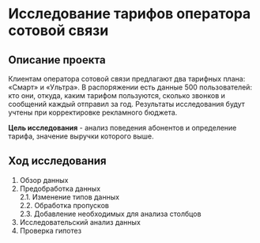 # Исследование тарифов оператора сотовой связи

## Описание проекта
Клиентам оператора сотовой связи предлагают два тарифных плана: «Смарт» и «Ультра». В распоряжении есть данные 500 пользователей: кто они, откуда, каким тарифом пользуются, сколько звонков и сообщений каждый отправил за год.
Результаты исследования будут учтены при корректировке рекламного бюджета.

**Цель исследования** - анализ поведения абонентов и определение тарифа, значение выручки которого выше.

## Ход исследования

 1. Обзор данных
 2. Предобработка данных\
 2.1. Изменение типов данных\
 2.2. Обработка пропусков\
 2.3. Добавление необходимых для анализа столбцов
 3. Исследовательский анализ данных
 4. Проверка гипотез